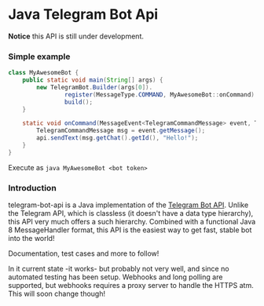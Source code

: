 # Java Telegram Bot Api
**Notice** this API is still under development.

### Simple example
```java
class MyAwesomeBot {
    public static void main(String[] args) {
        new TelegramBot.Builder(args[0]).
                register(MessageType.COMMAND, MyAwesomeBot::onCommand).
                build();
    }

    static void onCommand(MessageEvent<TelegramCommandMessage> event, TelegramApi api) {
        TelegramCommandMessage msg = event.getMessage();
        api.sendText(msg.getChat().getId(), "Hello!");
    }
}
```
Execute as `java MyAwesomeBot <bot token>`

### Introduction

telegram-bot-api is a Java implementation of the [Telegram Bot API](https://core.telegram.org/bots/api). Unlike the Telegram API, which is classless (it doesn't have a data type hierarchy), this API very much offers a such hierarchy. Combined with a functional Java 8 MessageHandler format, this API is the easiest way to get fast, stable bot into the world!

Documentation, test cases and more to follow!

In it current state -it works- but probably not very well, and since no automated testing has been setup. Webhooks and long polling are supported, but webhooks requires a proxy server to handle the HTTPS atm. This will soon change though!
